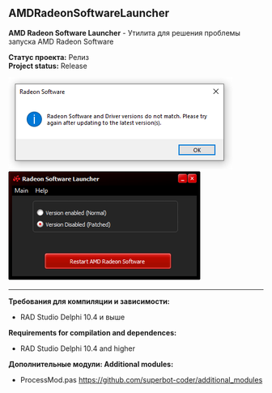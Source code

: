 ﻿## AMDRadeonSoftwareLauncher
**AMD Radeon Software Launcher** - Утилита для решения проблемы запуска AMD Radeon Software

**Статус проекта:** Релиз    
**Project status:** Release

![Screenshot](https://github.com/superbot-coder/AMDRadeonSoftwareLauncher/blob/main/ScreenShot01.PNG "")
![Screenshot](https://github.com/superbot-coder/AMDRadeonSoftwareLauncher/blob/main/ScreenShot02.PNG "")

 ---
**Требования для компиляции и зависимости:**
- RAD Studio Delphi 10.4 и выше

**Requirements for compilation and dependences:**
- RAD Studio Delphi 10.4 and higher

**Дополнительные модули: Additional modules:** 
- ProcessMod.pas https://github.com/superbot-coder/additional_modules


